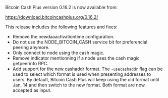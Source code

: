 Bitcoin Cash Plus version 0.16.2 is now available from:

  <https://download.bitcoincashplus.org/0.16.2/>

This release includes the following features and fixes:

 - Remove the newdaaactivationtime configuration.
 - Do not use the NODE_BITCOIN_CASH service bit for preferencial peering anymore.
 - Only connect to node using the cash magic.
 - Remove indicator mentionning if a node uses the cash magic getpeerinfo RPC.
 - Add support for the new cashaddr format. The `-usecashaddr` flag can be used to select which format is used when presenting addresses to users. By default, Bitcoin Cash Plus will keep using the old format until Jan, 14 and then switch to the new format. Both format are now accepted as input.
